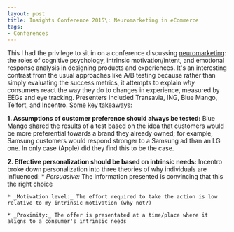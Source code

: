 ```yaml
---
layout: post
title: Insights Conference 2015\: Neuromarketing in eCommerce
tags:
- Conferences
---
```


This I had the privilege to sit in on a conference discussing [neuromarketing](https://en.wikipedia.org/wiki/Neuromarketing): the roles of cognitive psychology, intrinsic motivation/intent, and emotional response analysis in designing products and experiences.
It's an interesting contrast from the usual approaches like A/B testing because rather than simply evaluating the success metrics, it attempts to explain _why_ consumers react the way they do to changes in experience, measured by EEGs and eye tracking. Presenters included Transavia, ING, Blue Mango, Telfort, and Incentro. Some key takeaways:

**1. Assumptions of customer preference should always be tested:** Blue Mango shared the results of a test based on the idea that customers would be more preferential towards a brand they already owned; for example, Samsung customers would respond stronger to a Samsung ad than an LG one. In only case (Apple) did they find this to be the case.

**2. Effective personalization should be based on intrinsic needs:** Incentro broke down personalization into three theories of why individuals are influenced:
    * _Persuasive:_ The information presented is convincing that this the right choice

    * _Motivation level:_ The effort required to take the action is low relative to my intrinsic motivation (why not?)

    * _Proximity:_ The offer is presentated at a time/place where it aligns to a consumer's intrinsic needs
